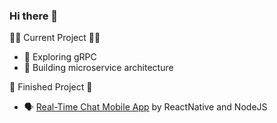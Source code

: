 ### Hi there 👋

✍🏻 Current Project ✍🏻
- 🔭 Exploring gRPC
- 🔨 Building microservice architecture

🎉 Finished Project 🎉
- 🗣️ [Real-Time Chat Mobile App](https://github.com/leonkwan46/MSc_FinalProject_ChatApp) by ReactNative and NodeJS

<!--
**leonkwan46/leonkwan46** is a ✨ _special_ ✨ repository because its `README.md` (this file) appears on your GitHub profile.

Here are some ideas to get you started:

- 🔭 I’m currently working on ...
- 🌱 I’m currently learning ...
- 👯 I’m looking to collaborate on ...
- 🤔 I’m looking for help with ...
- 💬 Ask me about ...
- 📫 How to reach me: ...
- 😄 Pronouns: ...
- ⚡ Fun fact: ...
-->
